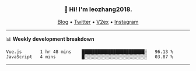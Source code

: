 <h3 align="center">👋 Hi! I'm leozhang2018.</h3>
<p align="center">
  <a href="https://leozhang2018.me">Blog</a> •
  <a href="https://twitter.com/leozhang2018">Twitter</a> •
  <a href="https://www.v2ex.com/member/leozhang">V2ex</a> •
  <a href="https://www.instagram.com/leozhanghere">Instagram</a>
</p>

-------

📊 **Weekly development breakdown**
<!--START_SECTION:waka-->

```text
Vue.js       1 hr 48 mins    ████████████████████████░   96.13 %
JavaScript   4 mins          █░░░░░░░░░░░░░░░░░░░░░░░░   03.87 %
```

<!--END_SECTION:waka-->
-------
